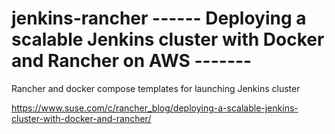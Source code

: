 # jenkins-rancher ------  Deploying a scalable Jenkins cluster with Docker and Rancher on AWS -------
Rancher and docker compose templates for launching Jenkins cluster

https://www.suse.com/c/rancher_blog/deploying-a-scalable-jenkins-cluster-with-docker-and-rancher/  
